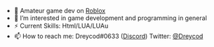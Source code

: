 
<ul>
  <li>💫 Amateur game dev on <a href="https://create.roblox.com/docs" target = "_blank">Roblox</a></li> 
  <li>👀 I’m interested in game development and programming in general</li> 
   <li>⚡️ Current Skills: Html/LUA/LUAu</li> 
  <li>📫 How to reach me: Dreycod#0633 (<a href = "discord.com">Discord</a>) Twitter: <a href ="https://twitter.com/Dev_Dreycod" target = "_blank"> @Dreycod </a></li>
</ul>
<!---
Dreycod/Dreycod is a ✨ special ✨ repository because its `README.md` (this file) appears on your GitHub profile.
You can click the Preview link to take a look at your changes.
--->
